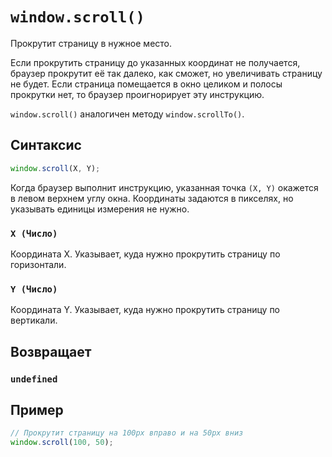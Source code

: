 # `window.scroll()`

Прокрутит страницу в нужное место.

Если прокрутить страницу до указанных координат не получается, браузер прокрутит её так далеко, как сможет, но увеличивать страницу не будет. Если страница помещается в окно целиком и полосы прокрутки нет, то браузер проигнорирует эту инструкцию.

`window.scroll()` аналогичен методу `window.scrollTo()`.

## Синтаксис

```js
window.scroll(Х, Y);
```

Когда браузер выполнит инструкцию, указанная точка `(Х, Y)` окажется в левом верхнем углу окна. Координаты задаются в пикселях, но указывать единицы измерения не нужно.

### `Х (Число)`

Координата Х. Указывает, куда нужно прокрутить страницу по горизонтали.

### `Y (Число)`

Координата Y. Указывает, куда нужно прокрутить страницу по вертикали.

## Возвращает

### `undefined`

## Пример

```js
// Прокрутит страницу на 100px вправо и на 50px вниз
window.scroll(100, 50);
```
